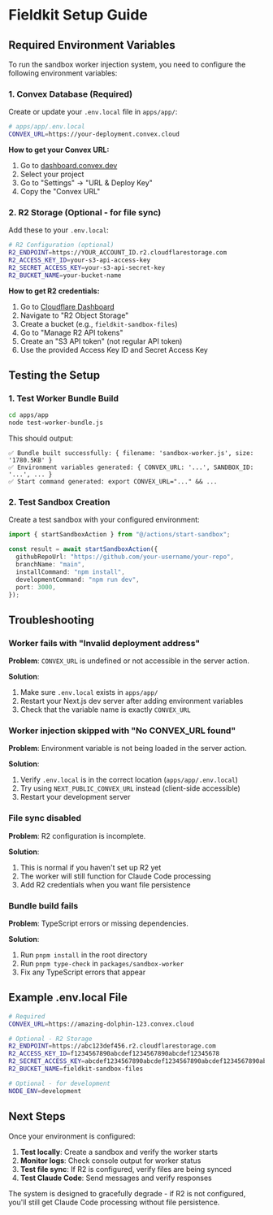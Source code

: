 # Fieldkit Setup Guide

## Required Environment Variables

To run the sandbox worker injection system, you need to configure the following environment variables:

### 1. **Convex Database** (Required)

Create or update your `.env.local` file in `apps/app/`:

```bash
# apps/app/.env.local
CONVEX_URL=https://your-deployment.convex.cloud
```

**How to get your Convex URL:**
1. Go to [dashboard.convex.dev](https://dashboard.convex.dev)
2. Select your project
3. Go to "Settings" → "URL & Deploy Key"
4. Copy the "Convex URL"

### 2. **R2 Storage** (Optional - for file sync)

Add these to your `.env.local`:

```bash
# R2 Configuration (optional)
R2_ENDPOINT=https://YOUR_ACCOUNT_ID.r2.cloudflarestorage.com
R2_ACCESS_KEY_ID=your-s3-api-access-key
R2_SECRET_ACCESS_KEY=your-s3-api-secret-key
R2_BUCKET_NAME=your-bucket-name
```

**How to get R2 credentials:**
1. Go to [Cloudflare Dashboard](https://dash.cloudflare.com)
2. Navigate to "R2 Object Storage"
3. Create a bucket (e.g., `fieldkit-sandbox-files`)
4. Go to "Manage R2 API tokens"
5. Create an "S3 API token" (not regular API token)
6. Use the provided Access Key ID and Secret Access Key

## Testing the Setup

### 1. **Test Worker Bundle Build**

```bash
cd apps/app
node test-worker-bundle.js
```

This should output:
```
✅ Bundle built successfully: { filename: 'sandbox-worker.js', size: '1780.5KB' }
✅ Environment variables generated: { CONVEX_URL: '...', SANDBOX_ID: '...', ... }
✅ Start command generated: export CONVEX_URL="..." && ...
```

### 2. **Test Sandbox Creation**

Create a test sandbox with your configured environment:

```typescript
import { startSandboxAction } from "@/actions/start-sandbox";

const result = await startSandboxAction({
  githubRepoUrl: "https://github.com/your-username/your-repo",
  branchName: "main",
  installCommand: "npm install",
  developmentCommand: "npm run dev",
  port: 3000,
});
```

## Troubleshooting

### Worker fails with "Invalid deployment address"

**Problem**: `CONVEX_URL` is undefined or not accessible in the server action.

**Solution**:
1. Make sure `.env.local` exists in `apps/app/`
2. Restart your Next.js dev server after adding environment variables
3. Check that the variable name is exactly `CONVEX_URL`

### Worker injection skipped with "No CONVEX_URL found"

**Problem**: Environment variable is not being loaded in the server action.

**Solution**:
1. Verify `.env.local` is in the correct location (`apps/app/.env.local`)
2. Try using `NEXT_PUBLIC_CONVEX_URL` instead (client-side accessible)
3. Restart your development server

### File sync disabled

**Problem**: R2 configuration is incomplete.

**Solution**:
1. This is normal if you haven't set up R2 yet
2. The worker will still function for Claude Code processing
3. Add R2 credentials when you want file persistence

### Bundle build fails

**Problem**: TypeScript errors or missing dependencies.

**Solution**:
1. Run `pnpm install` in the root directory
2. Run `pnpm type-check` in `packages/sandbox-worker`
3. Fix any TypeScript errors that appear

## Example .env.local File

```bash
# Required
CONVEX_URL=https://amazing-dolphin-123.convex.cloud

# Optional - R2 Storage
R2_ENDPOINT=https://abc123def456.r2.cloudflarestorage.com
R2_ACCESS_KEY_ID=f1234567890abcdef1234567890abcdef12345678
R2_SECRET_ACCESS_KEY=abcdef1234567890abcdef1234567890abcdef1234567890abcdef1234567890ab
R2_BUCKET_NAME=fieldkit-sandbox-files

# Optional - for development
NODE_ENV=development
```

## Next Steps

Once your environment is configured:

1. **Test locally**: Create a sandbox and verify the worker starts
2. **Monitor logs**: Check console output for worker status
3. **Test file sync**: If R2 is configured, verify files are being synced
4. **Test Claude Code**: Send messages and verify responses

The system is designed to gracefully degrade - if R2 is not configured, you'll still get Claude Code processing without file persistence.
